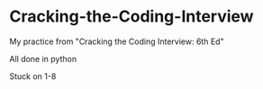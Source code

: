 # Cracking-the-Coding-Interview

My practice from "Cracking the Coding Interview: 6th Ed"

All done in python

Stuck on 1-8
